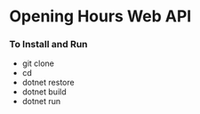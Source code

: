 # Opening Hours Web API

### To Install and Run

- git clone
- cd
- dotnet restore
- dotnet build
- dotnet run